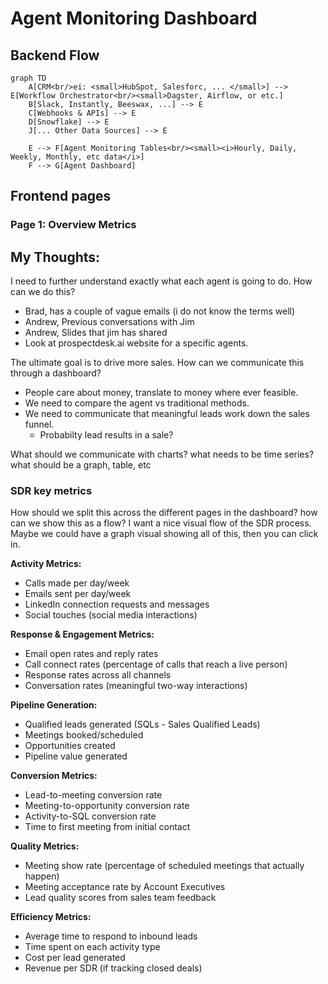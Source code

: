 # Agent Monitoring Dashboard

## Backend Flow
```mermaid
graph TD
    A[CRM<br/>ei: <small>HubSpot, Salesforc, ... </small>] --> E[Workflow Orchestrator<br/><small>Dagster, Airflow, or etc.]
    B[Slack, Instantly, Beeswax, ...] --> E
    C[Webhooks & APIs] --> E
    D[Snowflake] --> E
    J[... Other Data Sources] --> E
    
    E --> F[Agent Monitoring Tables<br/><small><i>Hourly, Daily, Weekly, Monthly, etc data</i>]
    F --> G[Agent Dashboard]
```

## Frontend pages
### Page 1: Overview Metrics


## My Thoughts:
I need to further understand exactly what each agent is going to do. How can we do this?
- Brad, has a couple of vague emails (i do not know the terms well)
- Andrew, Previous conversations with Jim
- Andrew, Slides that jim has shared
- Look at prospectdesk.ai website for a specific agents. 

The ultimate goal is to drive more sales. How can we communicate this through a dashboard?
- People care about money, translate to money where ever feasible.
- We need to compare the agent vs traditional methods. 
- We need to communicate that meaningful leads work down the sales funnel.
    - Probabilty lead results in a sale?


What should we communicate with charts? what needs to be time series? what should be a graph, table, etc

### SDR key metrics
How should we split this across the different pages in the dashboard? 
how can we show this as a flow? I want a nice visual flow of the SDR process. Maybe we could have a graph visual showing all of this, then you can click in.


**Activity Metrics:**
- Calls made per day/week
- Emails sent per day/week
- LinkedIn connection requests and messages
- Social touches (social media interactions)

**Response & Engagement Metrics:**
- Email open rates and reply rates
- Call connect rates (percentage of calls that reach a live person)
- Response rates across all channels
- Conversation rates (meaningful two-way interactions)

**Pipeline Generation:**
- Qualified leads generated (SQLs - Sales Qualified Leads)
- Meetings booked/scheduled
- Opportunities created
- Pipeline value generated

**Conversion Metrics:**
- Lead-to-meeting conversion rate
- Meeting-to-opportunity conversion rate
- Activity-to-SQL conversion rate
- Time to first meeting from initial contact

**Quality Metrics:**
- Meeting show rate (percentage of scheduled meetings that actually happen)
- Meeting acceptance rate by Account Executives
- Lead quality scores from sales team feedback

**Efficiency Metrics:**
- Average time to respond to inbound leads
- Time spent on each activity type
- Cost per lead generated
- Revenue per SDR (if tracking closed deals)

###